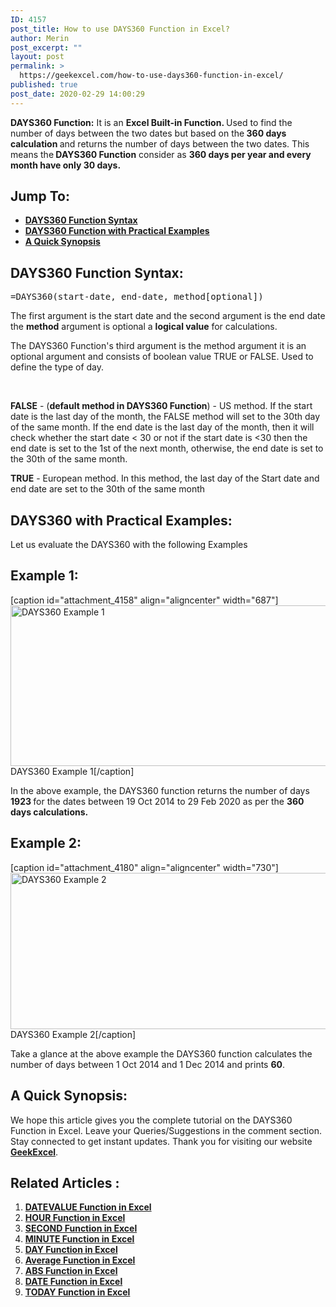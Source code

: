 ```yaml
---
ID: 4157
post_title: How to use DAYS360 Function in Excel?
author: Merin
post_excerpt: ""
layout: post
permalink: >
  https://geekexcel.com/how-to-use-days360-function-in-excel/
published: true
post_date: 2020-02-29 14:00:29
---
```

<strong>DAYS360 Function:</strong> It is an <strong>Excel Built-in Function. </strong>Used to find the number of days between the two dates but based on the<strong> 360 days calculation </strong>and returns the number of days between the two dates. This means the<strong> DAYS360 Function</strong> consider as <strong>360 days per year and every month have only 30 days.</strong>
<h2>Jump To:</h2>
<ul>
 	<li><a href="#days-1"><strong>DAYS360 Function Syntax</strong></a></li>
 	<li><a href="#days-2"><strong>DAYS360 Function with Practical Examples</strong></a></li>
 	<li><a href="#days-3"><strong>A Quick Synopsis</strong></a></li>
</ul>
<h2 id="days-1">DAYS360 Function Syntax:</h2>
<pre>=DAYS360(start-date, end-date, method[optional]) 
</pre>
The first argument is the start date and the second argument is the end date the <strong>method</strong> argument is optional a <strong>logical value</strong> for calculations.

The DAYS360 Function's third argument is the method argument it is an optional argument and consists of boolean value TRUE or FALSE. Used to define the type of day.

&nbsp;

<strong>FALSE</strong> - (<strong>default method in DAYS360 Function</strong>) - US method. If the start date is the last day of the month, the FALSE method will set to the 30th day of the same month. If the end date is the last day of the month, then it will check whether the start date &lt; 30 or not if the start date is &lt;30 then the end date is set to the 1st of the next month, otherwise, the end date is set to the 30th of the same month.

<strong>TRUE</strong> - European method. In this method, the last day of the Start date and end date are set to the 30th of the same month
<h2 id="days-2">DAYS360 with Practical Examples:</h2>
Let us evaluate the DAYS360 with the following Examples
<h2>Example 1:</h2>
[caption id="attachment_4158" align="aligncenter" width="687"]<img class="size-full wp-image-4158" src="https://geekexcel.com/wp-content/uploads/2020/02/Screenshot_5-7.png" alt="DAYS360 Example 1" width="687" height="257" /> DAYS360 Example 1[/caption]

In the above example, the DAYS360 function returns the number of days <strong>1923 </strong> for the dates between 19 Oct 2014 to 29 Feb 2020 as per the <strong>360 days calculations. </strong>
<h2>Example 2:</h2>
[caption id="attachment_4180" align="aligncenter" width="730"]<img class="size-full wp-image-4180" src="https://geekexcel.com/wp-content/uploads/2020/02/Screenshot_5-8.png" alt="DAYS360 Example 2" width="730" height="250" /> DAYS360 Example 2[/caption]

Take a glance at the above example the DAYS360 function calculates the number of days between 1 Oct 2014 and 1 Dec 2014 and prints <strong>60</strong>.
<h2 id="days-3">A Quick Synopsis:</h2>
We hope this article gives you the complete tutorial on the DAYS360 Function in Excel. Leave your Queries/Suggestions in the comment section. Stay connected to get instant updates. Thank you for visiting our website <strong><a href="https://geekexcel.com/">GeekExcel</a></strong>.
<h2>Related Articles :</h2>
<ol>
 	<li><a href="https://geekexcel.com/how-to-use-datevalue-function-in-excel-365/"><strong>DATEVALUE Function in Excel</strong></a></li>
 	<li><strong><a href="https://geekexcel.com/how-to-use-hour-function-in-microsoft-excel-365/">HOUR Function in Excel</a></strong></li>
 	<li><strong><a href="https://geekexcel.com/how-to-use-second-function-in-microsoft-excel-365/">SECOND Function in Excel</a></strong></li>
 	<li><strong><a href="https://geekexcel.com/how-to-use-minute-function-in-excel-365/">MINUTE Function in Excel</a></strong></li>
 	<li><strong><a href="https://geekexcel.com/how-to-use-day-function-in-excel-365/">DAY Function in Excel</a></strong></li>
 	<li><a href="https://geekexcel.com/how-to-find-average-using-aggregate-function/"><strong>Average Function in Excel</strong></a></li>
 	<li><a href="https://geekexcel.com/how-to-use-abs-function-in-microsoft-excel-365/"><strong>ABS Function in Excel</strong></a></li>
 	<li><a href="https://geekexcel.com/how-to-use-date-function-in-microsoft-excel-365/"><strong>DATE Function in Excel</strong></a></li>
 	<li><a href="https://geekexcel.com/how-to-use-today-function-in-excel-365/"><strong>TODAY Function in Excel</strong></a></li>
</ol>